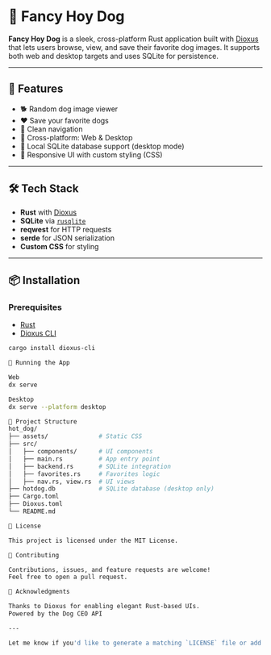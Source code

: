 # 🐶 Fancy Hoy Dog

**Fancy Hoy Dog** is a sleek, cross-platform Rust application built with [Dioxus](https://dioxuslabs.com/) that lets users browse, view, and save their favorite dog images. It supports both web and desktop targets and uses SQLite for persistence.

---

## 🚀 Features

- 🐕 Random dog image viewer
- ❤️ Save your favorite dogs
- 🧭 Clean navigation
- 🎯 Cross-platform: Web & Desktop
- 💾 Local SQLite database support (desktop mode)
- 🎨 Responsive UI with custom styling (CSS)

---

## 🛠 Tech Stack

- **Rust** with [Dioxus](https://github.com/DioxusLabs/dioxus)
- **SQLite** via [`rusqlite`](https://docs.rs/rusqlite)
- **reqwest** for HTTP requests
- **serde** for JSON serialization
- **Custom CSS** for styling

---

## 📦 Installation

### Prerequisites

- [Rust](https://www.rust-lang.org/tools/install)
- [Dioxus CLI](https://dioxuslabs.com/learn/0.4/getting_started/installation/)

```bash
cargo install dioxus-cli

🧪 Running the App

Web
dx serve

Desktop
dx serve --platform desktop

📁 Project Structure
hot_dog/
├── assets/              # Static CSS
├── src/
│   ├── components/      # UI components
│   ├── main.rs          # App entry point
│   ├── backend.rs       # SQLite integration
│   ├── favorites.rs     # Favorites logic
│   ├── nav.rs, view.rs  # UI views
├── hotdog.db            # SQLite database (desktop only)
├── Cargo.toml
├── Dioxus.toml
└── README.md

📄 License

This project is licensed under the MIT License.

🙌 Contributing

Contributions, issues, and feature requests are welcome!
Feel free to open a pull request.

🌟 Acknowledgments

Thanks to Dioxus for enabling elegant Rust-based UIs.
Powered by the Dog CEO API

---

Let me know if you'd like to generate a matching `LICENSE` file or add CI support with GitHub Actions!
